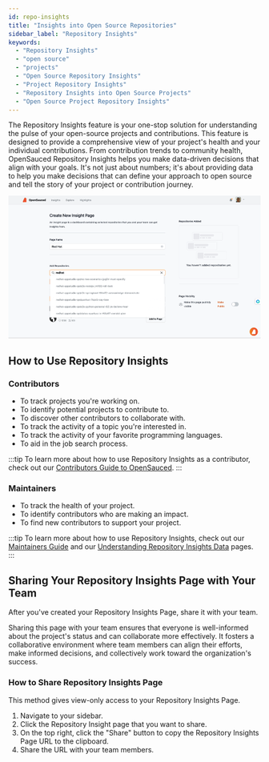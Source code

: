 ```yaml
---
id: repo-insights
title: "Insights into Open Source Repositories"
sidebar_label: "Repository Insights"
keywords:
  - "Repository Insights"
  - "open source"
  - "projects"
  - "Open Source Repository Insights" 
  - "Project Repository Insights"
  - "Repository Insights into Open Source Projects"
  - "Open Source Project Repository Insights"
---
```


The Repository Insights feature is your one-stop solution for understanding the pulse of your open-source projects and contributions. This feature is designed to provide a comprehensive view of your project's health and your individual contributions. From contribution trends to community health, OpenSauced Repository Insights helps you make data-driven decisions that align with your goals. It's not just about numbers; it's about providing data to help you make decisions that can define your approach to open source and tell the story of your project or contribution journey.

![insight-pages-demo](../../static/gif/insight-page-demo.gif)

## How to Use Repository Insights

### Contributors

- To track projects you're working on.
- To identify potential projects to contribute to.
- To discover other contributors to collaborate with.
- To track the activity of a topic you're interested in.
- To track the activity of your favorite programming languages.
- To aid in the job search process.

:::tip
To learn more about how to use Repository Insights as a contributor, check out our [Contributors Guide to OpenSauced](../contributors/contributors-guide.md).
:::

### Maintainers

- To track the health of your project.
- To identify contributors who are making an impact.
- To find new contributors to support your project.

:::tip
To learn more about how to use Repository Insights, check out our [Maintainers Guide](../maintainers/maintainers-guide.md) and our [Understanding Repository Insights Data](../maintainers/understanding-repo-insights.md) pages.
:::

## Sharing Your Repository Insights Page with Your Team

After you've created your Repository Insights Page, share it with your team.

Sharing this page with your team ensures that everyone is well-informed about the project's status and can collaborate more effectively. It fosters a collaborative environment where team members can align their efforts, make informed decisions, and collectively work toward the organization's success.

### How to Share Repository Insights Page

This method gives view-only access to your Repository Insights Page.

1. Navigate to your sidebar.
2. Click the Repository Insight page that you want to share.
3. On the top right, click the "Share" button to copy the Repository Insights Page URL to the clipboard.
4. Share the URL with your team members.


